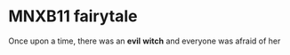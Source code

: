 # MNXB11 fairytale

Once upon a time, 
there was an **evil** __witch__
and everyone was afraid of her
